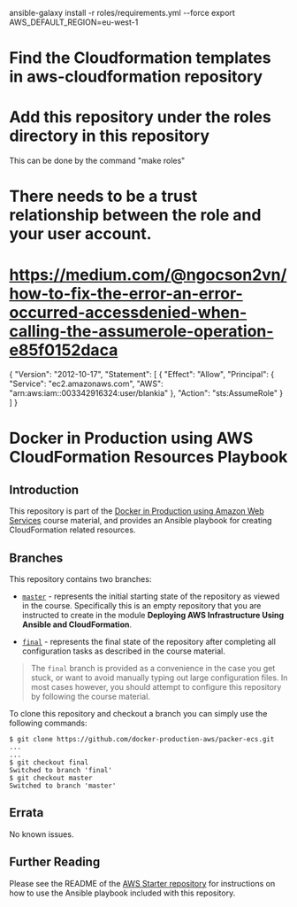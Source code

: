  ansible-galaxy install -r roles/requirements.yml --force
export AWS_DEFAULT_REGION=eu-west-1

# Find the Cloudformation templates in aws-cloudformation repository
# Add this repository under the roles directory in this repository
This can be done by the command "make roles"


# There needs to be a trust relationship between the role and your user account.
# https://medium.com/@ngocson2vn/how-to-fix-the-error-an-error-occurred-accessdenied-when-calling-the-assumerole-operation-e85f0152daca
{
  "Version": "2012-10-17",
  "Statement": [
    {
      "Effect": "Allow",
      "Principal": {
        "Service": "ec2.amazonaws.com",
        "AWS": "arn:aws:iam::003342916324:user/blankia"
      },
      "Action": "sts:AssumeRole"
    }
  ]
}

# Docker in Production using AWS CloudFormation Resources Playbook

## Introduction

This repository is part of the [Docker in Production using Amazon Web Services](https://app.pluralsight.com/library/courses/docker-production-using-amazon-web-services/table-of-contents) course material, and provides an Ansible playbook for creating CloudFormation related resources.

## Branches

This repository contains two branches:

- [`master`](https://github.com/docker-production-aws/cloudformation-resources/tree/master) - represents the initial starting state of the repository as viewed in the course.  Specifically this is an empty repository that you are instructed to create in the module **Deploying AWS Infrastructure Using Ansible and CloudFormation**.

- [`final`](https://github.com/docker-production-aws/cloudformation-resources/tree/final) - represents the final state of the repository after completing all configuration tasks as described in the course material.

> The `final` branch is provided as a convenience in the case you get stuck, or want to avoid manually typing out large configuration files.  In most cases however, you should attempt to configure this repository by following the course material.

To clone this repository and checkout a branch you can simply use the following commands:

```
$ git clone https://github.com/docker-production-aws/packer-ecs.git
...
...
$ git checkout final
Switched to branch 'final'
$ git checkout master
Switched to branch 'master'
```

## Errata

No known issues.

## Further Reading

Please see the README of the [AWS Starter repository](https://github.com/docker-production-aws/aws-starter) for instructions on how to use the Ansible playbook included with this repository.

